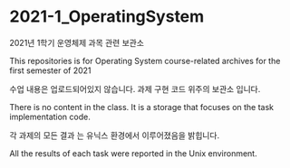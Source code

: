 # 2021-1_OperatingSystem
2021년 1학기 운영체제 과목 관련 보관소

This repositories is for Operating System course-related archives for the first semester of 2021

수업 내용은 업로드되어있지 않습니다. 과제 구현 코드 위주의 보관소 입니다.

There is no content in the class. It is a storage that focuses on the task implementation code.

각 과제의 모든 결과 는 유닉스 환경에서 이루어졌음을 밝힙니다.

All the results of each task were reported in the Unix environment.
